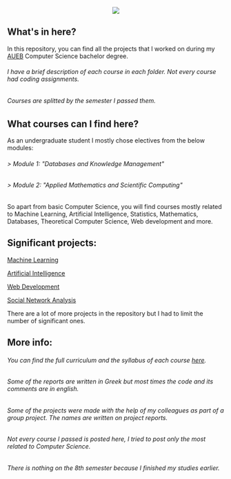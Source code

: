 <p align="center">
  <img src="https://www.aueb.gr/press/logos/1_AUEB-pantone-LR.jpg">
</p>

## What's in here?
In this repository, you can find all the projects that I worked on during my [AUEB](https://www.aueb.gr/) Computer Science bachelor degree.
###### I have a brief description of each course in each folder. Not every course had coding assignments.
###### Courses are splitted by the semester I passed them.


## What courses can I find here?
As an undergraduate student I mostly chose electives from the below modules:

###### > Module 1: _"Databases and Knowledge Management"_ 
###### > Module 2: _"Applied Mathematics and Scientific Computing"_

So apart from basic Computer Science, you will find courses mostly related to Machine Learning, Artificial Intelligence, Statistics, Mathematics, Databases, Theoretical Computer Science, Web development and more.

## Significant projects:
[Machine Learning](https://github.com/AlexisGeorgiou/aueb-courses/tree/main/7th%20Semester/Machine%20Learning)

[Artificial Intelligence](https://github.com/AlexisGeorgiou/aueb-courses/tree/main/5th%20Semester/Artificial%20Intelligence)

[Web Development](https://github.com/AlexisGeorgiou/aueb-courses/tree/main/7th%20Semester/Technologies%20and%20Programming%20of%20Web%20Applications)

[Social Network Analysis](https://github.com/AlexisGeorgiou/aueb-courses/tree/main/7th%20Semester/Social%20Network%20Analysis)

There are a lot of more projects in the repository but I had to limit the number of significant ones.

## More info:
###### You can find the full curriculum and the syllabus of each course [here](https://www.dept.aueb.gr/sites/default/files/cs/CS_Manuals/CS_StudiesGuide2021-22_EN.pdf).
###### Some of the reports are written in Greek but most times the code and its comments are in english.
###### Some of the projects were made with the help of my colleagues as part of a group project. The names are written on project reports.
###### Not every course I passed is posted here, I tried to post only the most related to Computer Science.
###### There is nothing on the 8th semester because I finished my studies earlier.
